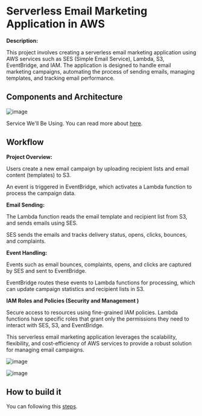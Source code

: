 # Serverless Email Marketing Application in AWS

**Description:**

This project involves creating a serverless email marketing application using 
AWS services such as SES (Simple Email Service), Lambda, S3, EventBridge, and 
IAM. The application is designed to handle email marketing campaigns, 
automating the process of sending emails, managing templates, and tracking 
email performance. 


## Components and Architecture

![image](https://github.com/MdShafiurRahman0/serverless-email-marketing-application-in-aws/assets/113176437/2c187e96-a034-4745-9cb6-b49d2742fc7a)

Service We'll Be Using. You can read more about [here](./docs/architecture.md).


##  Workflow

**Project Overview:** 

Users create a new email campaign by uploading recipient lists and email 
content (templates) to S3. 

An event is triggered in EventBridge, which activates a Lambda function to 
process the campaign data. 


**Email Sending:** 

The Lambda function reads the email template and recipient list from S3, and 
sends emails using SES. 

SES sends the emails and tracks delivery status, opens, clicks, bounces, and 
complaints. 


**Event Handling:** 

Events such as email bounces, complaints, opens, and clicks are captured by 
SES and sent to EventBridge. 

EventBridge routes these events to Lambda functions for processing, which can 
update campaign statistics and recipient lists in S3. 


**IAM Roles and Policies (Security and Management )** 

Secure access to resources using fine-grained IAM policies. Lambda functions 
have specific roles that grant only the permissions they need to interact 
with SES, S3, and EventBridge. 


This serverless email marketing application leverages the scalability, 
flexibility, and cost-efficiency of AWS services to provide a robust solution 
for managing email campaigns. 

![image](https://github.com/MdShafiurRahman0/serverless-email-marketing-application-in-aws/assets/113176437/e026c0ac-156c-402f-a36b-c0124823d18c)

![image](https://github.com/MdShafiurRahman0/serverless-email-marketing-application-in-aws/assets/113176437/d9bfb28c-253e-4a5b-8d74-049dc34873bf)


## How to build it

You can following this [steps](./docs/build.md).


